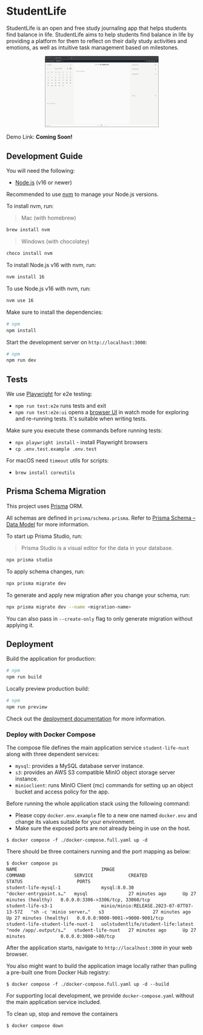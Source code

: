 # StudentLife

StudentLife is an open and free study journaling app that helps students find balance in life. StudentLife aims to help students find balance in life by providing a platform for them to reflect on their daily study activities and emotions, as well as intuitive task management based on milestones.

<center><img src="docs/preview.png" alt="StudentLife" width="300px"/></center>

Demo Link: **Coming Soon!**

## Development Guide

You will need the following:

- [Node.js](https://nodejs.org/en/download/) (v16 or newer)

Recommended to use [nvm](https://github.com/nvm-sh/nvm) to manage your Node.js versions.

To install nvm, run:

> Mac (with homebrew)

```bash
brew install nvm
```

> Windows (with chocolatey)

```bash
choco install nvm
```

To install Node.js v16 with nvm, run:

```bash
nvm install 16
```

To use Node.js v16 with nvm, run:

```bash
nvm use 16
```

Make sure to install the dependencies:

```bash
# npm
npm install
```

Start the development server on `http://localhost:3000`:

```bash
# npm
npm run dev
```

## Tests

We use [Playwright](https://playwright.dev/) for e2e testing:

- `npm run test:e2e` runs tests and exit
- `npm run test:e2e:ui` opens a [browser UI](https://playwright.dev/docs/test-ui-mode) in watch mode for exploring and
  re-running tests. It's suitable when writing tests.

Make sure you execute these commands before running tests:

- `npx playwright install` - install Playwright browsers
- `cp .env.test.example .env.test`

For macOS need `timeout` utils for scripts:

- `brew install coreutils`

## Prisma Schema Migration

This project uses [Prisma](https://www.prisma.io) ORM.

All schemas are defined in `prisma/schema.prisma`. Refer to [Prisma Schema – Data Model](https://www.prisma.io/docs/concepts/components/prisma-schema/data-model) for more information.

To start up Prisma Studio, run:

> Prisma Studio is a visual editor for the data in your database.

```bash
npx prisma studio
```

To apply schema changes, run:

```bash
npx prisma migrate dev
```

To generate and apply new migration after you change your schema, run:

```bash
npx prisma migrate dev --name <migration-name>
```

You can also pass in `--create-only` flag to only generate migration without applying it.

## Deployment

Build the application for production:

```bash
# npm
npm run build
```

Locally preview production build:

```bash
# npm
npm run preview
```

Check out the [deployment documentation](https://nuxt.com/docs/getting-started/deployment) for more information.

### Deploy with Docker Compose

The compose file defines the main application service `student-life-nuxt` along with three dependent services:

- `mysql`: provides a MySQL database server instance.
- `s3`: provides an AWS S3 compatible MinIO object storage server instance.
- `minioclient`: runs MinIO Client (mc) commands for setting up an object bucket and access policy for the app.

Before running the whole application stack using the following command:

- Please copy `docker.env.example` file to a new one named `docker.env` and change its values suitable for your environment.
- Make sure the exposed ports are not already being in use on the host.

```
$ docker compose -f ./docker-compose.full.yaml up -d
```

There should be three containers running and the port mapping as below:

```
$ docker compose ps
NAME                               IMAGE                                      COMMAND                  SERVICE             CREATED             STATUS                    PORTS
student-life-mysql-1               mysql:8.0.30                               "docker-entrypoint.s…"   mysql               27 minutes ago      Up 27 minutes (healthy)   0.0.0.0:3306->3306/tcp, 33060/tcp
student-life-s3-1                  minio/minio:RELEASE.2023-07-07T07-13-57Z   "sh -c 'minio server…"   s3                  27 minutes ago      Up 27 minutes (healthy)   0.0.0.0:9000-9001->9000-9001/tcp
student-life-student-life-nuxt-1   uolstudentlife/student-life:latest         "node /app/.output/s…"   student-life-nuxt   27 minutes ago      Up 27 minutes             0.0.0.0:3000->80/tcp
```

After the application starts, navigate to `http://localhost:3000` in your web browser.

You also might want to build the application image locally rather than pulling a pre-built one from Docker Hub registry:

```
$ docker compose -f ./docker-compose.full.yaml up -d --build
```

For supporting local development, we provide `docker-compose.yaml` without the main application service included.

To clean up, stop and remove the containers

```
$ docker compose down
```
